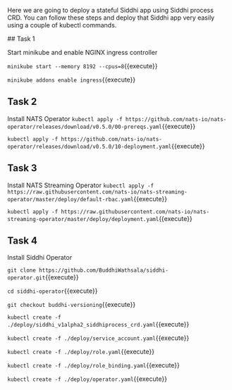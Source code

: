 Here we are going to deploy a stateful Siddhi app using Siddhi process CRD. You can follow these steps and deploy that Siddhi app very easily using a couple of kubectl commands.

## Task 1

Start minikube and enable NGINX ingress controller

`minikube start --memory 8192 --cpus=8`{{execute}}

`minikube addons enable ingress`{{execute}}

## Task 2

Install NATS Operator
`kubectl apply -f https://github.com/nats-io/nats-operator/releases/download/v0.5.0/00-prereqs.yaml`{{execute}}

`kubectl apply -f https://github.com/nats-io/nats-operator/releases/download/v0.5.0/10-deployment.yaml`{{execute}}

## Task 3

Install NATS Streaming Operator
`kubectl apply -f https://raw.githubusercontent.com/nats-io/nats-streaming-operator/master/deploy/default-rbac.yaml`{{execute}}

`kubectl apply -f https://raw.githubusercontent.com/nats-io/nats-streaming-operator/master/deploy/deployment.yaml`{{execute}}

## Task 4

Install Siddhi Operator

`git clone https://github.com/BuddhiWathsala/siddhi-operator.git`{{execute}}

`cd siddhi-operator`{{execute}}

`git checkout buddhi-versioning`{{execute}}

`kubectl create -f ./deploy/siddhi_v1alpha2_siddhiprocess_crd.yaml`{{execute}}

`kubectl create -f ./deploy/service_account.yaml`{{execute}}

`kubectl create -f ./deploy/role.yaml`{{execute}}

`kubectl create -f ./deploy/role_binding.yaml`{{execute}}

`kubectl create -f ./deploy/operator.yaml`{{execute}}

